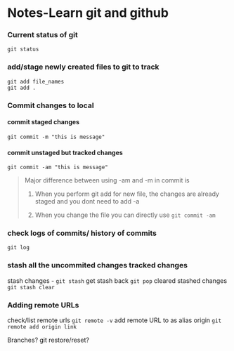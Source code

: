# Notes-Learn git and github

### Current status of git

```
git status
```

### add/stage newly created files to git to track
```
git add file_names
git add .
```
### Commit changes to local
#### commit staged changes
```
git commit -m "this is message"

```
#### commit unstaged but tracked changes 
```
git commit -am "this is message"

```
> Major difference between using -am and -m in commit is
> 
> 1. When you perform git add for new file, the changes are already staged and you dont need to add -a
> 
> 1. When you change the file you can directly use `git commit -am`

### check logs of commits/ history of commits
```
git log
```

### stash all the uncommited changes tracked changes
stash changes - `git stash`
get stash back `git pop`
cleared stashed changes `git stash clear`

### Adding remote URLs
check/list remote  urls `git remote -v`
add remote URL to as alias origin `git remote add origin link`

Branches?
git restore/reset?

